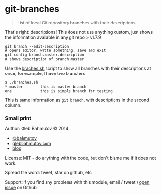 # git-branches

> List of local Git repository branches with their descriptions.

That's right: descriptions! This does not use anything custom, just
shows the information available in any git repo > v1.7.9

    git branch --edit-description
    # opens editor, write something, save and exit
    git config branch.master.description
    # shows description of branch master

Use the [braches.sh](branches.sh) script to show all branches
with their descriptions at once, for example, I have two branches

    $ ./branches.sh
    * master        this is master branch
    one             this is simple branch for testing

This is same information as `git branch`, with descriptions in the
second column.

### Small print

Author: Gleb Bahmutov &copy; 2014

* [@bahmutov](https://twitter.com/bahmutov)
* [glebbahmutov.com](http://glebbahmutov.com)
* [blog](http://bahmutov.calepin.co/)

License: MIT - do anything with the code, but don't blame me if it does not work.

Spread the word: tweet, star on github, etc.

Support: if you find any problems with this module, email / tweet /
[open issue](https://github.com/bahmutov/git-branches/issues) on Github
